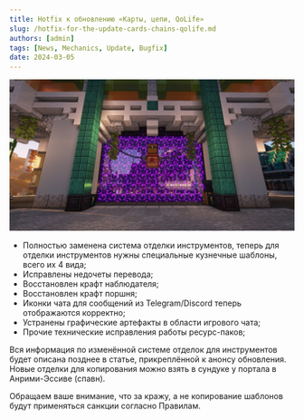 ```yaml
---
title: Hotfix к обновлению «Карты, цепи, QoLife»
slug: /hotfix-for-the-update-cards-chains-qolife.md
authors: [admin]
tags: [News, Mechanics, Update, Bugfix]
date: 2024-03-05
---
```


![Портал в Нижний мир в Анрими-Эссиве на HardShard](./img/portal-v-anrimi-essive-na-hardshard.jpg)

<!--truncate-->

- Полностью заменена система отделки инструментов, теперь для отделки инструментов нужны специальные кузнечные шаблоны, всего их 4 вида;
- Исправлены недочеты перевода;
- Восстановлен крафт наблюдателя;
- Восстановлен крафт поршня;
- Иконки чата для сообщений из Telegram/Discord теперь отображаются корректно;
- Устранены графические артефакты в области игрового чата;
- Прочие технические исправления работы ресурс-паков;

Вся информация по изменённой системе отделок для инструментов будет описана позднее в статье, прикреплённой к анонсу обновления. Новые отделки для копирования можно взять в сундуке у портала в Анрими-Эссиве (спавн). 

Обращаем ваше внимание, что за кражу, а не копирование шаблонов будут применяться санкции согласно Правилам.
